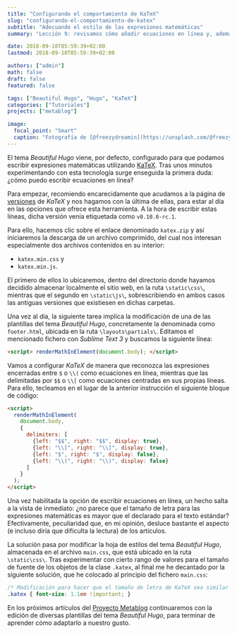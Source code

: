 ```yaml
---
title: "Configurando el comportamiento de KaTeX"
slug: "configurando-el-comportamiento-de-katex"
subtitle: "Adecuando el estilo de las expresiones matemáticas"
summary: "Lección 9: revisamos cómo añadir ecuaciones en línea y, además, modificamos el tamaño de la letra para las expresiones matemáticas."

date: 2018-09-18T05:59:39+02:00
lastmod: 2018-09-18T05:59:39+02:00

authors: ["admin"]
math: false
draft: false
featured: false

tags: ["Beautiful Hugo", "Hugo", "KaTeX"]
categories: ["Tutoriales"]
projects: ["metablog"]

image:
  focal_point: "Smart"
  caption: "Fotografía de [@freezydreamin](https://unsplash.com/@freezydreamin), disponible en [Unsplash](https://unsplash.com/photos/SV3V-D1G2q4)."
---
```


El tema *Beautiful Hugo* viene, por defecto, configurado para que podamos escribir expresiones matemáticas utilizando [KaTeX](https://khan.github.io/KaTeX/). Tras unos minutos experimentando con esta tecnología surge enseguida la primera duda: ¿cómo puedo escribir ecuaciones en línea?

Para empezar, recomiendo encarecidamente que acudamos a la página de [versiones](https://github.com/Khan/KaTeX/releases) de *KaTeX* y nos hagamos con la última de ellas, para estar al día en las opciones que ofrece esta herramienta. A la hora de escribir estas líneas, dicha versión venía etiquetada como `v0.10.0-rc.1`.

Para ello, hacemos clic sobre el enlace denominado `katex.zip` y así iniciaremos la descarga de un archivo comprimido, del cual nos interesan especialmente dos archivos contenidos en su interior:

- `katex.min.css` y
- `katex.min.js`.

El primero de ellos lo ubicaremos, dentro del directorio donde hayamos decidido almacenar localmente el sitio web, en la ruta `\static\css\`, mientras que el segundo en `\static\js\`, sobrescribiendo en ambos casos las antiguas versiones que existiesen en dichas carpetas.

Una vez al día, la siguiente tarea implica la modificación de una de las plantillas del tema *Beautiful Hugo*, concretamente la denominada como `footer.html`, ubicada en la ruta `\layouts\partials\`. Editamos el mencionado fichero con *Sublime Text 3* y buscamos la siguiente línea:

```html
<script> renderMathInElement(document.body); </script>
```

Vamos a configurar *KaTeX* de manera que reconozca las expresiones encerradas entre `$` o `\\(` como ecuaciones en línea, mientras que las delimitadas por `$$` o `\\[` como ecuaciones centradas en sus propias líneas. Para ello, tecleamos en el lugar de la anterior instrucción el siguiente bloque de código:

```html
<script>
  renderMathInElement(
    document.body,
    {
      delimiters: [
        {left: "$$", right: "$$", display: true},
        {left: "\\[", right: "\\]", display: true},
        {left: "$", right: "$", display: false},
        {left: "\\(", right: "\\)", display: false}
      ]
    }
  );
</script>
```

Una vez habilitada la opción de escribir ecuaciones en línea, un hecho salta a la vista de inmediato: ¿no parece que el tamaño de letra para las expresiones matemáticas es mayor que el declarado para el texto estándar? Efectivamente, peculiaridad que, en mi opinión, desluce bastante el aspecto (e incluso diría que dificulta la lectura) de los artículos.

La solución pasa por modificar la hoja de estilos del tema *Beautiful Hugo*, almacenada en el archivo `main.css`, que está ubicado en la ruta `\static\css\`. Tras experimentar con cierto rango de valores para el tamaño de fuente de los objetos de la clase `.katex`, al final me he decantado por la siguiente solución, que he colocado al principio del fichero `main.css`:

```css
/* Modificación para hacer que el tamaño de letra de KaTeX sea similar al de la web */
.katex { font-size: 1.1em !important; }
```

En los próximos artículos del [Proyecto Metablog](/proyecto/metablog/) continuaremos con la edición de diversas plantillas del tema *Beautiful Hugo*, para terminar de aprender cómo adaptarlo a nuestro gusto.
